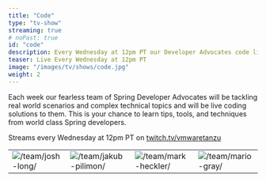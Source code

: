 ```yaml
---
title: "Code"
type: "tv-show"
streaming: true
# noPast: true
id: "code"
description: Every Wednesday at 12pm PT our Developer Advocates code live.
teaser: Live Every Wednesday at 12pm PT
image: "/images/tv/shows/code.jpg"
weight: 2
---
```


Each week our fearless team of Spring Developer Advocates will be tackling real world scenarios and complex technical topics and will be live coding solutions to them. This is your chance to learn tips, tools, and techniques from world class Spring developers.

Streams every Wednesday at 12pm PT on [twitch.tv/vmwaretanzu](https://twitch.tv/vmwaretanzu)

| | | | |
| --- | --- | --- | --- |
| ![/team/josh-long/](/images/team/advocates/joshlong.jpg) | ![/team/jakub-pilimon/](/images/team/advocates/jakub.jpg) | ![/team/mark-heckler/](/images/team/advocates/mheckler.jpg) | ![/team/mario-gray/](/images/team/advocates/mgray.png) |
